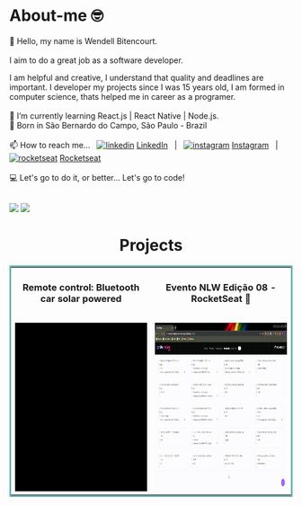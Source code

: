 # About-me 🤓

👋 Hello, my name is Wendell Bitencourt. 
<br/>
<br/>
I aim to do a great job as a software developer.

I am helpful and creative, I understand that quality and deadlines are important. I developer my projects since I was 15 years old, I am formed in computer science, thats helped me in career as a programer.
<br/>
<br/>
🌱 I’m currently learning React.js | React Native | Node.js.
<br/>
👶 Born in São Bernardo do Campo, São Paulo - Brazil
<br> 
<br/>
📫 How to reach me... &nbsp;
[![linkedin](https://user-images.githubusercontent.com/51727640/169602833-50664130-57c3-4491-842a-ac093fc0493e.svg)](https://www.instagram.com/wbitencourt.dev/)
[LinkedIn](https://www.linkedin.com/in/wendell-bitencourt/) &nbsp; | &nbsp;
[![instagram](https://user-images.githubusercontent.com/51727640/169602835-f8578787-11b8-49ba-88ea-b5179e035cad.svg)](https://www.instagram.com/wbitencourt.dev/)
[Instagram](https://www.instagram.com/wbitencourt.dev/) &nbsp; | &nbsp;
[![rocketseat](https://user-images.githubusercontent.com/51727640/169602836-2b52f6d2-e9b3-46d4-a9e8-d32c7df1eb79.svg)](https://www.instagram.com/wbitencourt.dev/)
[Rocketseat](https://app.rocketseat.com.br/me/wendell-bitencourt)
<br/>
<br/>
💻 Let's go to do it, or better... Let's go to code!
<br/>
<br/>
<div align="start">
    <img height="160em" src="https://github-readme-stats.vercel.app/api?username=wbitencourt&show_icons=true&include_all_commits=true&theme=radical"/>
    <img height="160em" src="https://github-readme-stats.vercel.app/api/top-langs/?username=wbitencourt&layout=compact&langs_count=6)]  (https://github.com/wbitencourt/github-readme-statsCompact&theme=radical"/>
</div>

<h1 align="center">Projects</h1>

<table bordercolor="#66b2b2" align="center">
    <tr>
        <td width="50%" valign="top">           
            <h3 align="center">Remote control: Bluetooth car solar powered</h3>
            <br />            
            <img src="images/RemoteCar_bluetooth.gif" height="300px" alt="Remote car bluetooth"/>
        </td>    
        <td width="50%" valign="top">           
            <h3 align="center">Evento NLW Edição 08 - RocketSeat 🚀</h3>
            <br />           
            <img src="images/NLW08_Rocketseat.gif" height="300px" alt="Remote car bluetooth"/>
        </td>  
    </tr>
</table>
